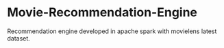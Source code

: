 # Movie-Recommendation-Engine
Recommendation engine developed in apache spark with movielens latest dataset. 
